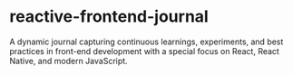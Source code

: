# reactive-frontend-journal
A dynamic journal capturing continuous learnings, experiments, and best practices in front-end development with a special focus on React, React Native, and modern JavaScript.
